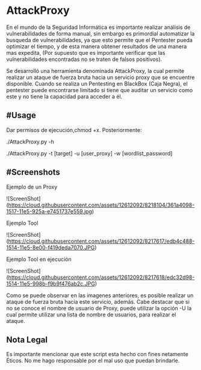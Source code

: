 # AttackProxy

En el mundo de la Seguridad Informática es importante realizar análisis de vulnerabilidades de forma manual, sin embargo
es primordial automatizar la busqueda de vulnerabilidades, ya que esto permite que el Pentester pueda optimizar el tiempo, y de esta  manera obtener resultados de una manera mas expedita, (Por supuesto que es importante verificar que las vulnerabilidades encontradas no se traten de falsos positivos).

Se desarrolló una herramienta denominada AttackProxy, la cual permite realizar un ataque de fuerza bruta hacia un servicio 
proxy que se encuentre disponible. Cuando se realiza un Pentesting en BlackBox (Caja Negra), el pentester puede 
encontrarse limitado si tiene que auditar un servicio como este y no tiene la capacidad para acceder a él.


#Usage
----

Dar permisos de ejecución,chmod +x.
Posteriormente:

./AttackProxy.py -h 

./AttackProxy.py -t [target] -u [user_proxy] -w [wordlist_password]      



#Screenshots
----

Ejemplo de un Proxy

![ScreenShot] (https://cloud.githubusercontent.com/assets/12612092/8218104/361a4098-1517-11e5-925a-e7451737e559.jpg)

Ejemplo Tool

![ScreenShot] (https://cloud.githubusercontent.com/assets/12612092/8217617/edb4c488-1514-11e5-8e00-f419deda7070.JPG)

Ejemplo Tool en ejecución

![ScreenShot] (https://cloud.githubusercontent.com/assets/12612092/8217618/edc32d98-1514-11e5-998b-f9b9f476ab2c.JPG)


Como se puede observar en las imagenes anteriores, es posible realizar un ataque de fuerza bruta hacia este servicio,
además.
Cabe destacar que si no se conoce el nombre de usuario de Proxy, puede utilizar la opción -U la cual permite utilizar una lista de nombre de usuarios, para realizar el ataque.

Nota Legal
----

Es importante mencionar que este script esta hecho con fines netamente Éticos. No me hago responsable por el mal uso que puedan brindarle.
